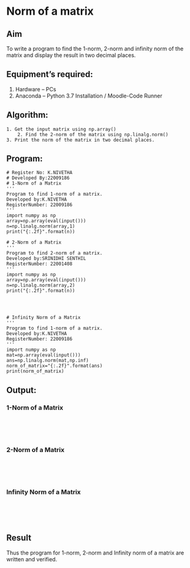 # Norm of a matrix

## Aim
To write a program to find the 1-norm, 2-norm and infinity norm of the matrix and display the result in two decimal places.

## Equipment’s required:
1.	Hardware – PCs
2.	Anaconda – Python 3.7 Installation / Moodle-Code Runner

## Algorithm:
	1. Get the input matrix using np.array()   
        2. Find the 2-norm of the matrix using np.linalg.norm()
	3. Print the norm of the matrix in two decimal places.
	
## Program:
```
# Register No: K.NIVETHA
# Developed By:22009186
# 1-Norm of a Matrix
'''
Program to find 1-norm of a matrix.
Developed by:K.NIVETHA
RegisterNumber: 22009186
'''
import numpy as np
array=np.array(eval(input()))
n=np.linalg.norm(array,1)
print("{:.2f}".format(n))

# 2-Norm of a Matrix
'''
Program to find 2-norm of a matrix.
Developed by:SRINIDHI SENTHIL
RegisterNumber: 22001408
'''
import numpy as np
array=np.array(eval(input()))
n=np.linalg.norm(array,2)
print("{:.2f}".format(n))




# Infinity Norm of a Matrix
'''
Program to find 1-norm of a matrix.
Developed by:K.NIVETHA
RegisterNumber: 22009186
'''
import numpy as np
mat=np.array(eval(input()))
ans=np.linalg.norm(mat,np.inf)
norm_of_matrix="{:.2f}".format(ans)
print(norm_of_matrix)
```

## Output:
### 1-Norm of a Matrix
<br>
<br>
<br>

### 2-Norm of a Matrix
<br>
<br>
<br>

### Infinity Norm of a Matrix
<br>
<br>
<br>

## Result
Thus the program for 1-norm, 2-norm and Infinity norm of a matrix are written and verified.
